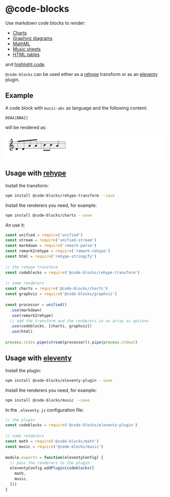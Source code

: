# @code-blocks

Use markdown code blocks to render:

* [Charts](/charts) 
* [Graphviz diagrams](/graphviz)
* [MathML](/math)
* [Music sheets](/music)
* [HTML tables](/tables)

and [highlight code](/prism).

`@code-blocks` can be used either as a [rehype](https://github.com/rehypejs/rehype) transform or as an [eleventy](https://www.11ty.dev/) plugin.

## Example

A code block with `music-abc` as language and the following content:

```
DDAA|BBA2|
```

will be rendered as:

![Music sheet example](/assets/home-example.svg)

## Usage with [rehype](https://github.com/rehypejs/rehype)

Install the transform:

```bash
npm install @code-blocks/rehype-transform --save
```

Install the renderers you need, for example:

```bash
npm install @code-blocks/charts --save
```

An use it:

```js
const unified = require('unified')
const stream = require('unified-stream')
const markdown = require('remark-parse')
const remark2rehype = require('remark-rehype')
const html = require('rehype-stringify')

// the rehype transform
const codeblocks = require('@code-blocks/rehype-transform')

// some renderers
const charts = require('@code-blocks/charts')
const graphviz = require('@code-blocks/graphviz')

const processor = unified()
  .use(markdown)
  .use(remark2rehype)
  // add the transform and the renderers in an array as options
  .use(codeblocks, [charts, graphviz])
  .use(html)

process.stdin.pipe(stream(processor)).pipe(process.stdout)
```

## Usage with [eleventy](https://www.11ty.dev/)

Install the plugin:

```bash
npm install @code-blocks/eleventy-plugin --save
```

Install the renderers you need, for example:

```bash
npm install @code-blocks/music --save
```


In the `.eleventy.js` configuration file:

```js
// the plugin
const codeblocks = require('@code-blocks/eleventy-plugin')

// some renderers
const math = require('@code-blocks/math')
const music = require('@code-blocks/music')

module.exports = function(eleventyConfig) {
  // pass the renderers to the plugin
  eleventyConfig.addPlugin(codeblocks([
    math,
    music,
  ]))
}
```
